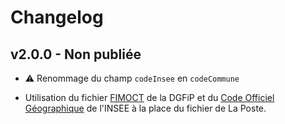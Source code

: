 # Changelog

## v2.0.0 - Non publiée

- ⚠️ Renommage du champ `codeInsee` en `codeCommune`

- Utilisation du fichier [FIMOCT](https://www.data.gouv.fr/fr/datasets/5a3cc6b588ee3858d95178fc/) de la DGFiP et du [Code Officiel Géographique](https://www.data.gouv.fr/fr/datasets/58c984b088ee386cdb1261f3/) de l'INSEE à la place du fichier de La Poste.
